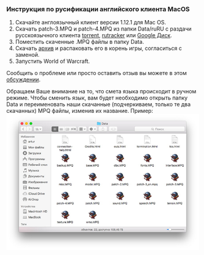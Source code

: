 ### Инструкция по русификации английского клиента MacOS

1. Скачайте англоязычный клиент версии 1.12.1 для Mac OS.
2. Скачать patch-3.MPQ и patch-4.MPQ из папки Data/ruRU с раздачи русскоязычного клиента [torrent](https://vk.com/doc-113603759_446406926), [rutracker](https://rutracker.org/forum/viewtopic.php?t=2476597) или [Google Диск](https://drive.google.com/open?id=0B-r6YFN6uR1fazVuMzJJdFlLMDA).
3. Поместить скаченные .MPQ файлы в папку Data.
4. Скачать [архив](https://www.dropbox.com/s/g6u9iau7fyrr4ec/World%20of%20Warcraft.zip?dl=1) и распаковать его в корень игры, согласиться с заменой.
5. Запустить World of Warcraft.

Сообщить о проблеме или просто оставить отзыв вы можете в этом [обсуждении](https://vk.com/topic-113603759_35171106).

Обращаем Ваше внимание на то, что смета языка происходит в ручном режиме. Чтобы сменить язык, вам будет необходимо открыть папку Data и переименовать наши скачанные (подчеркиваем, только те два скачанных) MPQ файлы, изменив их название.
Пример:
![image1](assets\img\mac_instruction.jpg)